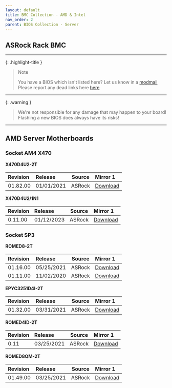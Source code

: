 ```yaml
---
layout: default
title: BMC Collection - AMD & Intel
nav_order: 2
parent: BIOS Collection - Server
---
```

## ASRock Rack BMC

***

{: .highlight-title }
> Note
>
> You have a BIOS which isn't listed here? Let us know in a [modmail](https://www.reddit.com/message/compose?to=%2Fr%2FASRock)  
> Please report any dead links here [here](https://forms.gle/ApqAN72vS6sxzFnm7) 

***

{: .warning }
> We're not responsible for any damage that may happen to your board! Flashing a new BIOS does always have its risks!

***

## **AMD Server Motherboards**

### **Socket AM4 X470**

**X470D4U2-2T**

Revision|Release|Source|Mirror 1
:--|:--|:--:|:--
01.82.00|01/01/2021|ASRock|[Download](https://drive.google.com/file/d/1E5_K43vVA3NIlu7hi0-02dve-oNVhj_9/view?usp=sharing)

**X470D4U2/1N1**

Revision|Release|Source|Mirror 1
:--|:--|:--:|:--
0.11.00|01/12/2023|ASRock|[Download](https://drive.google.com/file/d/18Aza06TBKuA12W-GJmxGGJN0qOFBOufw/view?usp=sharing)

### **Socket SP3**

**ROMED8-2T**

Revision|Release|Source|Mirror 1
:--|:--|:--:|:--
01.16.00|05/25/2021|ASRock|[Download](https://drive.google.com/file/d/12oolJxZSZIynamTuaZWGLMZ1ATYtHP5t/view?usp=sharing)
01.11.00|11/02/2020|ASRock|[Download](https://drive.google.com/file/d/1ns_eyMt8PZqS9VRQrsbnmYzcS9lBbh-y/view?usp=sharing)

**EPYC3251D4I-2T**

Revision|Release|Source|Mirror 1
:--|:--|:--:|:--
01.32.00|03/31/2021|ASRock|[Download](https://drive.google.com/file/d/12S9G0cLfqEDHCpvfrqX_5OD_ma6MuhTn/view?usp=sharing)

**ROMED4ID-2T**

Revision|Release|Source|Mirror 1
:--|:--|:--:|:--
0.11|03/25/2021|ASRock|[Download](https://drive.google.com/file/d/1IITYZ8BL1HGiAjtAKQk4e7AbgxmZmtC0/view?usp=sharing)

**ROMED8QM-2T**

Revision|Release|Source|Mirror 1
:--|:--|:--:|:--
01.49.00|03/25/2021|ASRock|[Download](https://drive.google.com/file/d/16HylOPghVYjSa3TF1cYHuRk3Bml51gkA/view?usp=sharing)